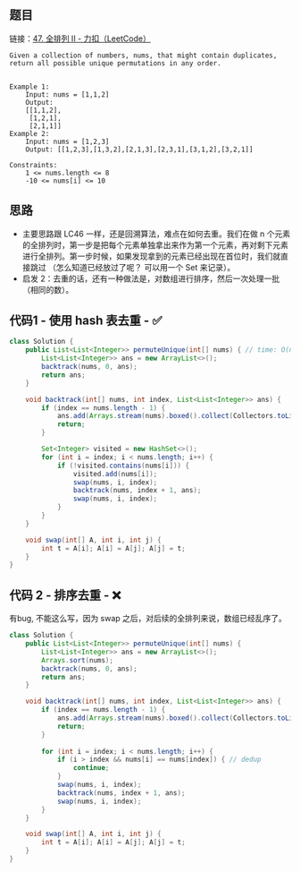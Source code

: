 ## 题目

链接：[47. 全排列 II - 力扣（LeetCode）](https://leetcode.cn/problems/permutations-ii/)
```
Given a collection of numbers, nums, that might contain duplicates, return all possible unique permutations in any order.


Example 1:
	Input: nums = [1,1,2]
	Output:
	[[1,1,2],
	 [1,2,1],
	 [2,1,1]]
Example 2:
	Input: nums = [1,2,3]
	Output: [[1,2,3],[1,3,2],[2,1,3],[2,3,1],[3,1,2],[3,2,1]]
	 
Constraints:
	1 <= nums.length <= 8
	-10 <= nums[i] <= 10
```

## 思路

- 主要思路跟 LC46 一样，还是回溯算法，难点在如何去重。我们在做 n 个元素的全排列时，第一步是把每个元素单独拿出来作为第一个元素，再对剩下元素进行全排列。第一步时候，如果发现拿到的元素已经出现在首位时，我们就直接跳过 （怎么知道已经放过了呢？ 可以用一个 Set 来记录）。
- 启发 2：去重的话，还有一种做法是，对数组进行排序，然后一次处理一批（相同的数）。

## 代码1 - 使用 hash 表去重 - ✅

```java
class Solution {
    public List<List<Integer>> permuteUnique(int[] nums) { // time: O(n! n), space: O(n) for stack space, O(n) for dedup.
        List<List<Integer>> ans = new ArrayList<>();
        backtrack(nums, 0, ans);
        return ans;
    }

    void backtrack(int[] nums, int index, List<List<Integer>> ans) {
        if (index == nums.length - 1) {
            ans.add(Arrays.stream(nums).boxed().collect(Collectors.toList()));
            return;
        }

        Set<Integer> visited = new HashSet<>();
        for (int i = index; i < nums.length; i++) {
            if (!visited.contains(nums[i])) {
                visited.add(nums[i]);
                swap(nums, i, index);
                backtrack(nums, index + 1, ans);
                swap(nums, i, index);
            }
        }
    }

    void swap(int[] A, int i, int j) {
        int t = A[i]; A[i] = A[j]; A[j] = t;
    }
}
```

## 代码 2 - 排序去重 - ❌

有bug, 不能这么写，因为 swap 之后，对后续的全排列来说，数组已经乱序了。

```java
class Solution {
    public List<List<Integer>> permuteUnique(int[] nums) {
        List<List<Integer>> ans = new ArrayList<>();
        Arrays.sort(nums);
        backtrack(nums, 0, ans);
        return ans;
    }

    void backtrack(int[] nums, int index, List<List<Integer>> ans) {
        if (index == nums.length - 1) {
            ans.add(Arrays.stream(nums).boxed().collect(Collectors.toList()));
            return;
        }
        
        for (int i = index; i < nums.length; i++) {
            if (i > index && nums[i] == nums[index]) { // dedup
                continue;
            }
            swap(nums, i, index);
            backtrack(nums, index + 1, ans);
            swap(nums, i, index);        
        }
    }

    void swap(int[] A, int i, int j) {
        int t = A[i]; A[i] = A[j]; A[j] = t;
    }
}
```